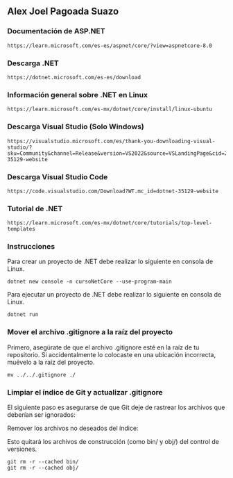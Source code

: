## Alex Joel Pagoada Suazo

### Documentación de ASP.NET
    https://learn.microsoft.com/es-es/aspnet/core/?view=aspnetcore-8.0

### Descarga .NET
    https://dotnet.microsoft.com/es-es/download

### Información general sobre .NET en Linux
    https://learn.microsoft.com/es-mx/dotnet/core/install/linux-ubuntu

### Descarga Visual Studio (Solo Windows)
    https://visualstudio.microsoft.com/es/thank-you-downloading-visual-studio/?sku=Community&channel=Release&version=VS2022&source=VSLandingPage&cid=2030&passive=false&WT.mc_id=dotnet-35129-website

### Descarga Visual Studio Code
    https://code.visualstudio.com/Download?WT.mc_id=dotnet-35129-website

### Tutorial de .NET
    https://learn.microsoft.com/es-mx/dotnet/core/tutorials/top-level-templates

### Instrucciones
Para crear un proyecto de .NET debe realizar lo siguiente en consola de Linux.

    dotnet new console -n cursoNetCore --use-program-main

Para ejecutar un proyecto de .NET debe realizar lo siguiente en consola de Linux.

    dotnet run

### Mover el archivo .gitignore a la raíz del proyecto
Primero, asegúrate de que el archivo .gitignore esté en la raíz de tu repositorio. Si accidentalmente lo colocaste en una ubicación incorrecta, muévelo a la raíz del proyecto.

    mv ../../.gitignore ./

### Limpiar el índice de Git y actualizar .gitignore
El siguiente paso es asegurarse de que Git deje de rastrear los archivos que deberían ser ignorados:

Remover los archivos no deseados del índice:

Esto quitará los archivos de construcción (como bin/ y obj/) del control de versiones.

    git rm -r --cached bin/
    git rm -r --cached obj/


 